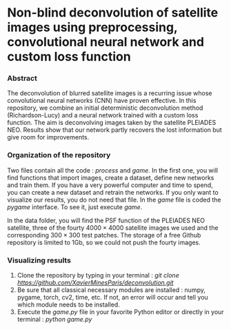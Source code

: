 # Non-blind deconvolution of satellite images using preprocessing, convolutional neural network and custom loss function

### Abstract

The deconvolution of blurred satellite images is a recurring issue whose convolutional neural networks (CNN) have proven effective. In this repository, we combine an initial deterministic deconvolution method (Richardson-Lucy) and a neural network trained with a custom loss function. The aim is deconvolving images taken by the satellite PLEIADES NEO. Results show that our network partly recovers the lost information but give room for improvements.

### Organization of the repository

Two files contain all the code : *process* and *game*. In the first one, you will find functions that import images, create a dataset, define new networks and train them. If you have a very powerful computer and time to spend, you can create a new dataset and retrain the networks. If you only want to visualize our results, you do not need that file. In the *game* file is coded the *pygame* interface. To see it, just execute *game*.

In the data folder, you will find the PSF function of the PLEIADES NEO satellite, three of the fourty $4000\times4000$ satellite images we used and the corresponding $300\times300$ test patches. The storage of a free Github repository is limited to 1Gb, so we could not push the fourty images.

### Visualizing results

1. Clone the repository by typing in your terminal : *git clone https://github.com/XavierMinesParis/deconvolution.git*
2. Be sure that all classical necessary modules are installed : numpy, pygame, torch, cv2, time, etc. If not, an error will occur and tell you which module needs to be installed.
3. Execute the *game.py* file in your favorite Python editor or directly in your terminal : *python game.py*
